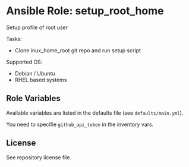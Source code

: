 # Ansible Role: setup_root_home
Setup profile of root user

Tasks:
  - Clone inux_home_root git repo and run setup script

Supported OS:
  - Debian / Ubuntu
  - RHEL based systems

## Role Variables
Available variables are listed in the defaults file (see `defaults/main.yml`).

You need to specifie `github_api_token` in the inventory vars.

## License
See repository license file.
